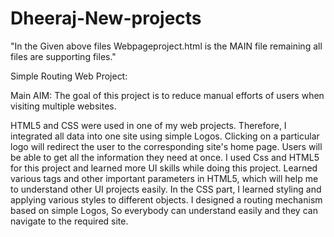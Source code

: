 # Dheeraj-New-projects

"In the Given above files Webpageproject.html is the MAIN file remaining all files are supporting files."

Simple Routing Web Project:

Main AIM: The goal of this project is to reduce manual efforts of users when visiting multiple websites.

HTML5 and CSS were used in one of my web projects. Therefore, I integrated all data into one site using simple Logos. Clicking on a particular logo will redirect the user to the corresponding site's home page.
Users will be able to get all the information they need at once. I used Css and HTML5 for this project and learned more UI skills while doing this project. Learned various tags and other important parameters in HTML5, which will help me to understand other UI projects easily. In the CSS part, I learned styling and applying various styles to different objects. I designed a routing mechanism based on simple Logos, So everybody can understand easily and they can navigate to the required site. 

